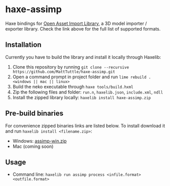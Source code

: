 haxe-assimp
===========

Haxe bindings for [Open Asset Import Library](http://assimp.sourceforge.net/), a 3D model importer / exporter library.
Check the link above for the full list of supported formats.

Installation
------------

Currently you have to build the library and install it locally through Haxelib:
1. Clone this repository by running `git clone --recursive https://github.com/MattTuttle/haxe-assimp.git`
2. Open a command prompt in project folder and run `lime rebuild . <windows || mac || linux>`
3. Build the neko executable through `haxe tools/build.hxml`
4. Zip the following files and folder: `run.n`, `haxelib.json`, `include.xml`, `ndll`
5. Install the zipped library locally: `haxelib install haxe-assimp.zip`

Pre-build binaries
------------------

For convenience zipped binaries links are listed below. To install download it and run `haxelib install <filename.zip>`:
* Windows: [assimp-win.zip](release/assimp-win.zip)
* Mac (coming soon)

Usage
-----

* Command line: `haxelib run assimp process <infile.format> <outfile.format>`